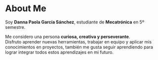 # About Me

Soy **Danna Paola García Sánchez**, estudiante de **Mecatrónica** en 5º semestre.  

Me considero una persona **curiosa, creativa y perseverante**.  
Disfruto aprender nuevas herramientas, trabajar en equipo y aplicar mis conocimientos en proyectos, también me gusta seguir aprendiendo para lograr integrar todos estos aprendizajes en mi futuro.
